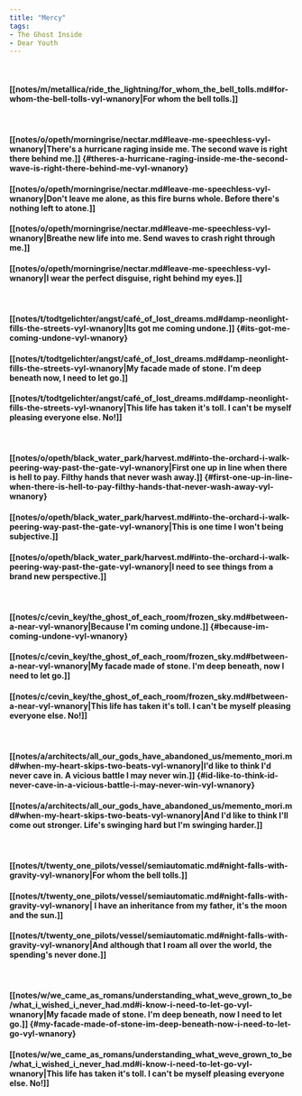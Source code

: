 ```yaml
---
title: "Mercy"
tags:
- The Ghost Inside
- Dear Youth
---
```

&nbsp;
#### [[notes/m/metallica/ride_the_lightning/for_whom_the_bell_tolls.md#for-whom-the-bell-tolls-vyl-wnanory|For whom the bell tolls.]]
&nbsp;
#### [[notes/o/opeth/morningrise/nectar.md#leave-me-speechless-vyl-wnanory|There's a hurricane raging inside me. The second wave is right there behind me.]] {#theres-a-hurricane-raging-inside-me-the-second-wave-is-right-there-behind-me-vyl-wnanory}
#### [[notes/o/opeth/morningrise/nectar.md#leave-me-speechless-vyl-wnanory|Don't leave me alone, as this fire burns whole. Before there's nothing left to atone.]]
#### [[notes/o/opeth/morningrise/nectar.md#leave-me-speechless-vyl-wnanory|Breathe new life into me. Send waves to crash right through me.]]
#### [[notes/o/opeth/morningrise/nectar.md#leave-me-speechless-vyl-wnanory|I wear the perfect disguise, right behind my eyes.]]
&nbsp;
#### [[notes/t/todtgelichter/angst/café_of_lost_dreams.md#damp-neonlight-fills-the-streets-vyl-wnanory|Its got me coming undone.]] {#its-got-me-coming-undone-vyl-wnanory}
#### [[notes/t/todtgelichter/angst/café_of_lost_dreams.md#damp-neonlight-fills-the-streets-vyl-wnanory|My facade made of stone. I'm deep beneath now, I need to let go.]]
#### [[notes/t/todtgelichter/angst/café_of_lost_dreams.md#damp-neonlight-fills-the-streets-vyl-wnanory|This life has taken it's toll. I can't be myself pleasing everyone else. No!]]
&nbsp;
#### [[notes/o/opeth/black_water_park/harvest.md#into-the-orchard-i-walk-peering-way-past-the-gate-vyl-wnanory|First one up in line when there is hell to pay. Filthy hands that never wash away.]] {#first-one-up-in-line-when-there-is-hell-to-pay-filthy-hands-that-never-wash-away-vyl-wnanory}
#### [[notes/o/opeth/black_water_park/harvest.md#into-the-orchard-i-walk-peering-way-past-the-gate-vyl-wnanory|This is one time I won't being subjective.]]
#### [[notes/o/opeth/black_water_park/harvest.md#into-the-orchard-i-walk-peering-way-past-the-gate-vyl-wnanory|I need to see things from a brand new perspective.]]
&nbsp;
#### [[notes/c/cevin_key/the_ghost_of_each_room/frozen_sky.md#between-a-near-vyl-wnanory|Because I'm coming undone.]] {#because-im-coming-undone-vyl-wnanory}
#### [[notes/c/cevin_key/the_ghost_of_each_room/frozen_sky.md#between-a-near-vyl-wnanory|My facade made of stone. I'm deep beneath, now I need to let go.]]
#### [[notes/c/cevin_key/the_ghost_of_each_room/frozen_sky.md#between-a-near-vyl-wnanory|This life has taken it's toll. I can't be myself pleasing everyone else. No!]]
&nbsp;
#### [[notes/a/architects/all_our_gods_have_abandoned_us/memento_mori.md#when-my-heart-skips-two-beats-vyl-wnanory|I'd like to think I'd never cave in. A vicious battle I may never win.]] {#id-like-to-think-id-never-cave-in-a-vicious-battle-i-may-never-win-vyl-wnanory}
#### [[notes/a/architects/all_our_gods_have_abandoned_us/memento_mori.md#when-my-heart-skips-two-beats-vyl-wnanory|And I'd like to think I'll come out stronger. Life's swinging hard but I'm swinging harder.]]
&nbsp;
#### [[notes/t/twenty_one_pilots/vessel/semiautomatic.md#night-falls-with-gravity-vyl-wnanory|For whom the bell tolls.]]
#### [[notes/t/twenty_one_pilots/vessel/semiautomatic.md#night-falls-with-gravity-vyl-wnanory| I have an inheritance from my father, it's the moon and the sun.]]
#### [[notes/t/twenty_one_pilots/vessel/semiautomatic.md#night-falls-with-gravity-vyl-wnanory|And although that I roam all over the world, the spending's never done.]]
&nbsp;
#### [[notes/w/we_came_as_romans/understanding_what_weve_grown_to_be/what_i_wished_i_never_had.md#i-know-i-need-to-let-go-vyl-wnanory|My facade made of stone. I'm deep beneath, now I need to let go.]] {#my-facade-made-of-stone-im-deep-beneath-now-i-need-to-let-go-vyl-wnanory}
#### [[notes/w/we_came_as_romans/understanding_what_weve_grown_to_be/what_i_wished_i_never_had.md#i-know-i-need-to-let-go-vyl-wnanory|This life has taken it's toll. I can't be myself pleasing everyone else. No!]]
